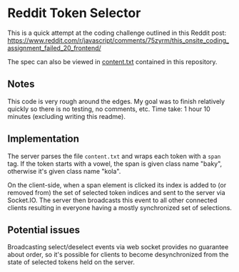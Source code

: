 Reddit Token Selector
=====================

This is a quick attempt at the coding challenge outlined in this Reddit post:
https://www.reddit.com/r/javascript/comments/75zyrm/this_onsite_coding_assignment_failed_20_frontend/

The spec can also be viewed in [content.txt](content.txt) contained in this repository.

Notes
-----

This code is very rough around the edges. My goal was to finish relatively
quickly so there is no testing, no comments, etc. Time take: 1 hour 10 minutes
(excluding writing this readme).


Implementation
--------------

The server parses the file `content.txt` and wraps each token with a `span` tag. If the token starts with a vowel, the span is given class name "baky", otherwise it's given class name "kola".

On the client-side, when a span element is clicked its index is added to (or removed from) the set of selected token indices and sent to the server via Socket.IO. The server then broadcasts this event to all other connected clients resulting in everyone having a mostly synchronized set of selections.

Potential issues
----------------

Broadcasting select/deselect events via web socket provides no guarantee about order, so it's possible for clients to become desynchronized from the state of selected tokens held on the server.
